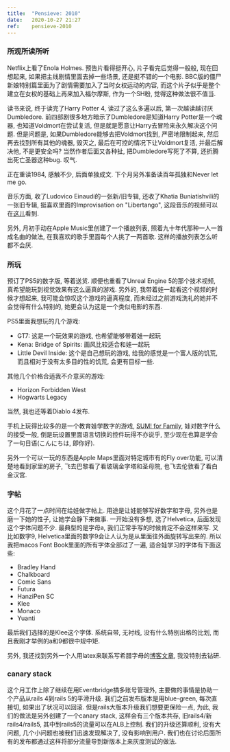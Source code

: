 ```yaml
---
title:  "Pensieve: 2010"
date:   2020-10-27 21:27
ref:    pensieve-2010
---
```



### 所观所读所听

Netflix上看了Enola Holmes. 预告片看得挺开心, 片子看完后觉得一般般, 现在回想起来, 如果把主线剧情里面去掉一些场景, 还是挺不错的一个电影. BBC版的僵尸新娘特别篇里面为了剧情需要加入了当时女权运动的内容, 而这个片子似乎是整个建立在女权的基础上再来加入福尔摩斯, 作为一个SH粉, 觉得这种做法很不值当.

读书来说, 终于读完了Harry Potter 4, 读过了这么多遍以后, 第一次越读越讨厌Dumbledore. 前四部剧很多地方暗示了Dumbledore是知道Harry Potter是一个魂器, 也知道Voldmort在尝试复活, 但是就是愿意让Harry去冒险来永久解决这个问题. 但是问题是, 如果Dumbledore能够去把Voldmort找到, 严密地限制起来, 然后再去找到所有其他的魂器, 毁灭之, 最后在可控的情况下让Voldmort复活, 并最后解决他, 不是更安全吗? 当然作者后面又各种扯, 把Dumbledore写死了不算, 还折腾出死亡圣器这种bug. 叹气.

正在重读1984, 感触不少, 后面单独成文. 下个月另外准备读百年孤独和Never let me go.

音乐方面, 收了Ludovico Einaudi的一张新/旧专辑, 还收了Khatia Buniatishvili的一张旧专辑, 挺喜欢里面的Improvisation on "Libertango", 这段音乐的视频可以在[这儿](https://www.youtube.com/watch?v=qxyU1ereuBw)看到.

另外, 月初手动在Apple Music里创建了一个播放列表, 照着九十年代那种一人一首成名曲的做法, 在我喜欢的歌手里面每个人挑了一两首歌. 这样的播放列表怎么听都不会厌.

### 所玩

预订了PS5的数字版, 等着送货. 顺便也重看了Unreal Engine 5的那个技术视频, 真希望能玩到视觉效果有这么逼真的游戏. 另外的, 我带着娃一起看这个视频的时候才想起来, 我可能会惊叹这个游戏的逼真程度, 而未经过之前游戏洗礼的她并不会觉得有什么特别的, 她更会认为这是一个类似电影的东西.

PS5里面我想玩的几个游戏:

- GT7: 这是一个玩效果的游戏, 也希望能够带着娃一起玩
- Kena: Bridge of Spirits: 画风比较适合和娃一起玩
- Little Devil Inside: 这个是自己想玩的游戏, 给我的感觉是一个富人版的饥荒, 而且相对于没有太多目的性的饥荒, 会更有目标一些.

其他几个价格合适我不介意买的游戏:

- Horizon Forbidden West
- Hogwarts Legacy

当然, 我也还等着Diablo 4发布.

手机上玩得比较多的是一个教育娃学数字的游戏, [SUM! for Family](https://apps.apple.com/us/app/sum-for-family-cute-math/id1076222325), 娃对数字什么的接受一般, 倒是玩设置里面语言切换的控件玩得不亦说乎, 至少现在也算是学会了一句日语(こんにちは, 即你好).

另外一个可以一玩的东西是Apple Maps里面对特定城市有的Fly over功能, 可以清楚地看到家里的房子, 飞去巴黎看了看玻璃金字塔和圣母院, 也飞去伦敦看了看白金汉宫.

### 字帖

这个月花了一点时间在给娃做字帖上. 用途是让娃能够写好数字和字母, 另外也是磨一下她的性子, 让她学会静下来做事. 一开始没有多想, 选了Helvetica, 后面发现这个字体问题不少. 最典型的是字母a, 我们正常手写的时候肯定不会这样来写. 又比如数字9, Helvetica里面的数字9会让人认为是从里面往外面旋转写出来的. 所以我把macos Font Book里面的所有字体全部过了一遍, 适合娃学习的字体有下面这些:

- Bradley Hand
- Chalkboard
- Comic Sans
- Futura
- HanziPen SC
- Klee
- Monaco
- Yuanti

最后我们选择的是Klee这个字体. 系统自带, 无衬线, 没有什么特别出格的比划, 而且我刚才举例的a和9都很中规中矩.

另外, 我还找到另外一个人用latex来联系写希腊字母的[博客文章](https://dzackgarza.com/latex-handwriting-practice-worksheets/), 我没特别去钻研.

### canary stack

这个月工作上除了继续在用Eventbridge搞多账号管理外, 主要做的事情是协助一个产品从rails 4到rails 5的平滑升级. 我们之前发布版本是用blue-green, 每次直接切, 如果出了状况可以回滚. 但是rails大版本升级我们想要更保险一点, 为此, 我们的做法是另外创建了一个canary stack, 这样会有三个版本共存, 旧rails4/新rails4/rails5, 其中到rails5的流量可以在ALB上控制. 我们的升级还算顺利, 没有大问题, 几个小问题也被我们迅速发现解决了, 没有影响到用户. 我们也在讨论后面所有的发布都通过这样将部分流量导到新版本上来灰度测试的做法.
